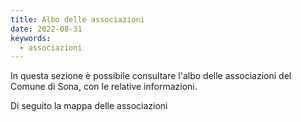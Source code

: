 ```yaml
---
title: Albo delle associazioni
date: 2022-08-31
keywords:
  - associazioni
---
```


<script>
  import TabellaAssociazioni from "../data/associazioni/TabellaAssociazioni.svelte";
  import MappaAssociazioni from "../data/associazioni/MappaAssociazioni.svelte";
</script>

In questa sezione è possibile consultare l'albo delle associazioni del Comune di Sona, con le relative informazioni.

<TabellaAssociazioni />

Di seguito la mappa delle associazioni

<MappaAssociazioni />
